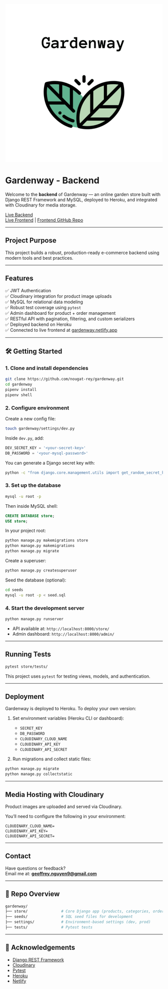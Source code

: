 ![Gardenway](images/banner.png)

# Gardenway - Backend

Welcome to the **backend** of Gardenway — an online garden store built with Django REST Framework and MySQL, deployed to Heroku, and integrated with Cloudinary for media storage.

[Live Backend](https://gardenway-11a7983dd747.herokuapp.com/)  
[Live Frontend](https://gardenway.netlify.app/) | [Frontend GitHub Repo](https://github.com/nougat-rey/gardenway_frontend)

---

## Project Purpose

This project builds a robust, production-ready e-commerce backend using modern tools and best practices.

---

## Features

✅ JWT Authentication  
✅ Cloudinary integration for product image uploads  
✅ MySQL for relational data modeling  
✅ Robust test coverage using `pytest`  
✅ Admin dashboard for product + order management  
✅ RESTful API with pagination, filtering, and custom serializers  
✅ Deployed backend on Heroku  
✅ Connected to live frontend at [gardenway.netlify.app](https://gardenway.netlify.app)

---

## 🛠️ Getting Started

### 1. Clone and install dependencies

```bash
git clone https://github.com/nougat-rey/gardenway.git
cd gardenway
pipenv install
pipenv shell
```

### 2. Configure environment

Create a new config file:

```bash
touch gardenway/settings/dev.py
```

Inside `dev.py`, add:

```python
DEV_SECRET_KEY = '<your-secret-key>'
DB_PASSWORD = '<your-mysql-password>'
```

You can generate a Django secret key with:

```bash
python -c "from django.core.management.utils import get_random_secret_key; print(get_random_secret_key())"
```

### 3. Set up the database

```bash
mysql -u root -p
```

Then inside MySQL shell:

```sql
CREATE DATABASE store;
USE store;
```

In your project root:

```bash
python manage.py makemigrations store
python manage.py makemigrations
python manage.py migrate
```

Create a superuser:

```bash
python manage.py createsuperuser
```

Seed the database (optional):

```bash
cd seeds
mysql -u root -p < seed.sql
```

### 4. Start the development server

```bash
python manage.py runserver
```

- API available at: `http://localhost:8000/store/`
- Admin dashboard: `http://localhost:8000/admin/`

---

## Running Tests

```bash
pytest store/tests/
```

This project uses `pytest` for testing views, models, and authentication.

---

## Deployment

Gardenway is deployed to Heroku. To deploy your own version:

1. Set environment variables (Heroku CLI or dashboard):

   - `SECRET_KEY`
   - `DB_PASSWORD`
   - `CLOUDINARY_CLOUD_NAME`
   - `CLOUDINARY_API_KEY`
   - `CLOUDINARY_API_SECRET`

2. Run migrations and collect static files:

```bash
python manage.py migrate
python manage.py collectstatic
```

---

## Media Hosting with Cloudinary

Product images are uploaded and served via Cloudinary.

You’ll need to configure the following in your environment:

```env
CLOUDINARY_CLOUD_NAME=
CLOUDINARY_API_KEY=
CLOUDINARY_API_SECRET=
```

---

## Contact

Have questions or feedback?  
Email me at: **geoffrey.nguyen9@gmail.com**

---

## 📁 Repo Overview

```bash
gardenway/
├── store/               # Core Django app (products, categories, orders, etc.)
├── seeds/               # SQL seed files for development
├── settings/            # Environment-based settings (dev, prod)
├── tests/               # Pytest tests
```

---

## 🙌 Acknowledgements

- [Django REST Framework](https://www.django-rest-framework.org/)
- [Cloudinary](https://cloudinary.com/)
- [Pytest](https://docs.pytest.org/)
- [Heroku](https://www.heroku.com/)
- [Netlify](https://www.netlify.com/)
